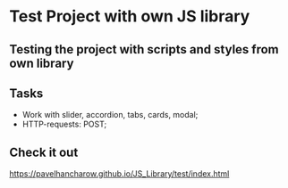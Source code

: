 # Test Project with own JS library

## Testing the project with scripts and styles from own library

## Tasks

- Work with slider, accordion, tabs, cards, modal;
- HTTP-requests: POST;

## Check it out

https://pavelhancharow.github.io/JS_Library/test/index.html
